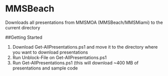 # MMSBeach
Downloads all presentations from MMSMOA (MMSBeach/MMSMiami) to the current directory

##Getting Started
1. Download Get-AllPresentations.ps1 and move it to the directory where you want to download presentations
2. Run Unblock-File on Get-AllPresentations.ps1
3. Run Get-AllPresentations.ps1 (this will download ~400 MB of presentations and sample code

